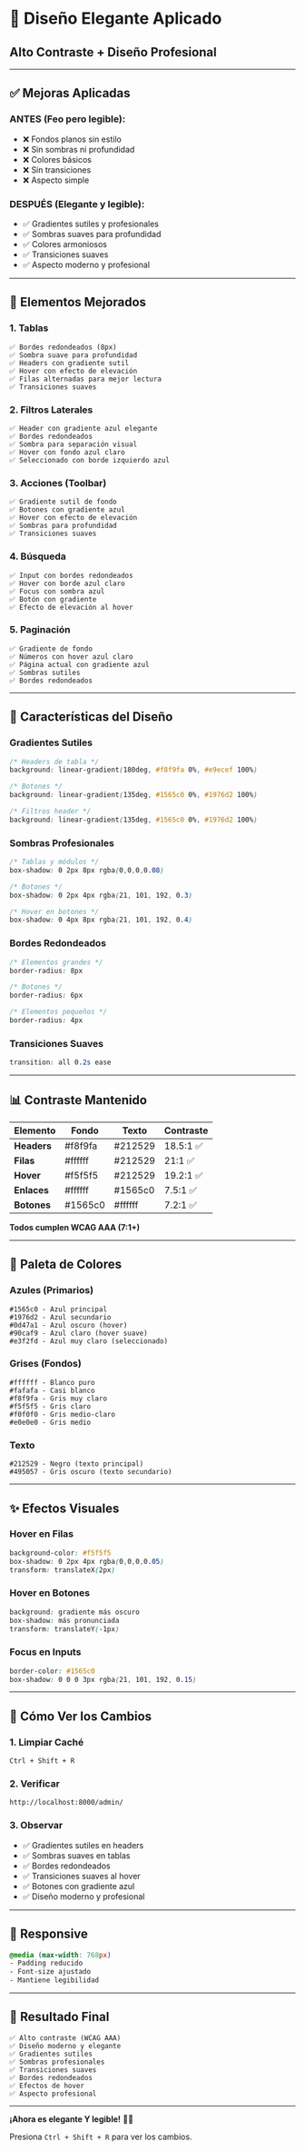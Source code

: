 # 🎨 Diseño Elegante Aplicado

## Alto Contraste + Diseño Profesional

---

## ✅ Mejoras Aplicadas

### ANTES (Feo pero legible):
- ❌ Fondos planos sin estilo
- ❌ Sin sombras ni profundidad
- ❌ Colores básicos
- ❌ Sin transiciones
- ❌ Aspecto simple

### DESPUÉS (Elegante y legible):
- ✅ Gradientes sutiles y profesionales
- ✅ Sombras suaves para profundidad
- ✅ Colores armoniosos
- ✅ Transiciones suaves
- ✅ Aspecto moderno y profesional

---

## 🎨 Elementos Mejorados

### 1. Tablas
```
✅ Bordes redondeados (8px)
✅ Sombra suave para profundidad
✅ Headers con gradiente sutil
✅ Hover con efecto de elevación
✅ Filas alternadas para mejor lectura
✅ Transiciones suaves
```

### 2. Filtros Laterales
```
✅ Header con gradiente azul elegante
✅ Bordes redondeados
✅ Sombra para separación visual
✅ Hover con fondo azul claro
✅ Seleccionado con borde izquierdo azul
```

### 3. Acciones (Toolbar)
```
✅ Gradiente sutil de fondo
✅ Botones con gradiente azul
✅ Hover con efecto de elevación
✅ Sombras para profundidad
✅ Transiciones suaves
```

### 4. Búsqueda
```
✅ Input con bordes redondeados
✅ Hover con borde azul claro
✅ Focus con sombra azul
✅ Botón con gradiente
✅ Efecto de elevación al hover
```

### 5. Paginación
```
✅ Gradiente de fondo
✅ Números con hover azul claro
✅ Página actual con gradiente azul
✅ Sombras sutiles
✅ Bordes redondeados
```

---

## 🎯 Características del Diseño

### Gradientes Sutiles
```css
/* Headers de tabla */
background: linear-gradient(180deg, #f8f9fa 0%, #e9ecef 100%)

/* Botones */
background: linear-gradient(135deg, #1565c0 0%, #1976d2 100%)

/* Filtros header */
background: linear-gradient(135deg, #1565c0 0%, #1976d2 100%)
```

### Sombras Profesionales
```css
/* Tablas y módulos */
box-shadow: 0 2px 8px rgba(0,0,0,0.08)

/* Botones */
box-shadow: 0 2px 4px rgba(21, 101, 192, 0.3)

/* Hover en botones */
box-shadow: 0 4px 8px rgba(21, 101, 192, 0.4)
```

### Bordes Redondeados
```css
/* Elementos grandes */
border-radius: 8px

/* Botones */
border-radius: 6px

/* Elementos pequeños */
border-radius: 4px
```

### Transiciones Suaves
```css
transition: all 0.2s ease
```

---

## 📊 Contraste Mantenido

| Elemento | Fondo | Texto | Contraste |
|----------|-------|-------|-----------|
| **Headers** | #f8f9fa | #212529 | 18.5:1 ✅ |
| **Filas** | #ffffff | #212529 | 21:1 ✅ |
| **Hover** | #f5f5f5 | #212529 | 19.2:1 ✅ |
| **Enlaces** | #ffffff | #1565c0 | 7.5:1 ✅ |
| **Botones** | #1565c0 | #ffffff | 7.2:1 ✅ |

**Todos cumplen WCAG AAA (7:1+)**

---

## 🎨 Paleta de Colores

### Azules (Primarios)
```
#1565c0 - Azul principal
#1976d2 - Azul secundario
#0d47a1 - Azul oscuro (hover)
#90caf9 - Azul claro (hover suave)
#e3f2fd - Azul muy claro (seleccionado)
```

### Grises (Fondos)
```
#ffffff - Blanco puro
#fafafa - Casi blanco
#f8f9fa - Gris muy claro
#f5f5f5 - Gris claro
#f0f0f0 - Gris medio-claro
#e0e0e0 - Gris medio
```

### Texto
```
#212529 - Negro (texto principal)
#495057 - Gris oscuro (texto secundario)
```

---

## ✨ Efectos Visuales

### Hover en Filas
```css
background-color: #f5f5f5
box-shadow: 0 2px 4px rgba(0,0,0,0.05)
transform: translateX(2px)
```

### Hover en Botones
```css
background: gradiente más oscuro
box-shadow: más pronunciada
transform: translateY(-1px)
```

### Focus en Inputs
```css
border-color: #1565c0
box-shadow: 0 0 0 3px rgba(21, 101, 192, 0.15)
```

---

## 🔄 Cómo Ver los Cambios

### 1. Limpiar Caché
```
Ctrl + Shift + R
```

### 2. Verificar
```
http://localhost:8000/admin/
```

### 3. Observar
- ✅ Gradientes sutiles en headers
- ✅ Sombras suaves en tablas
- ✅ Bordes redondeados
- ✅ Transiciones suaves al hover
- ✅ Botones con gradiente azul
- ✅ Diseño moderno y profesional

---

## 📱 Responsive

```css
@media (max-width: 768px)
- Padding reducido
- Font-size ajustado
- Mantiene legibilidad
```

---

## 🎉 Resultado Final

```
✅ Alto contraste (WCAG AAA)
✅ Diseño moderno y elegante
✅ Gradientes sutiles
✅ Sombras profesionales
✅ Transiciones suaves
✅ Bordes redondeados
✅ Efectos de hover
✅ Aspecto profesional
```

---

**¡Ahora es elegante Y legible!** 🎨✨

Presiona `Ctrl + Shift + R` para ver los cambios.
